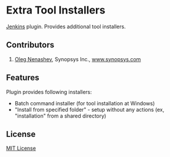 Extra Tool Installers
============================

[Jenkins][3] plugin. Provides additional tool installers.

Contributors
--------
1. [Oleg Nenashev][2], Synopsys Inc., www.synopsys.com

Features
--------
Plugin provides following installers:
* Batch command installer (for tool installation at Windows)
* "Install from specified folder" - setup without any actions (ex, "installation" from a shared directory)

License
--------
[MIT License][1]

[1]: http://www.opensource.org/licenses/mit-license.php
[2]: https://github.com/oleg-nenashev
[3]: http://www.jenkinsci.org/
